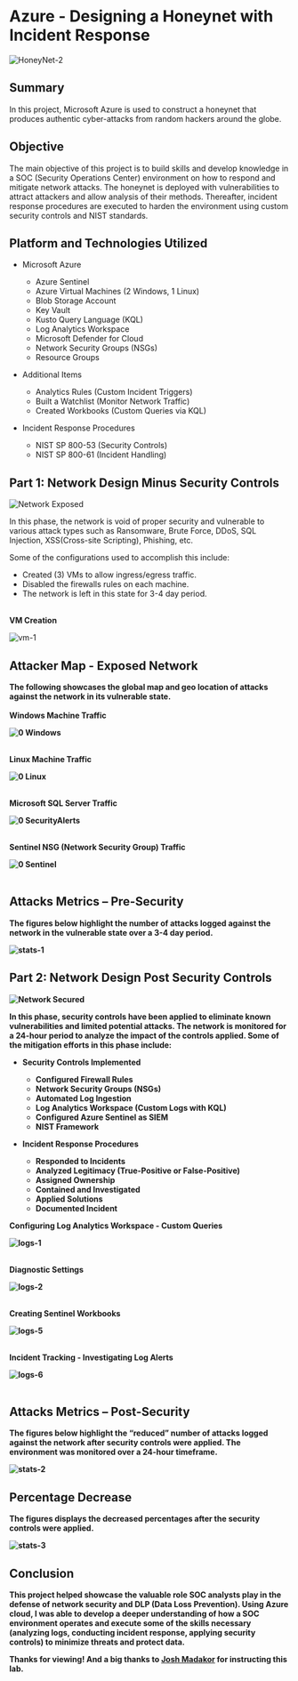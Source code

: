 # Azure - Designing a Honeynet with Incident Response
![HoneyNet-2](https://i.imgur.com/4ItmMCq.jpg)
## Summary

In this project, Microsoft Azure is used to construct a honeynet that produces authentic cyber-attacks from random hackers around the globe.  
## Objective
The main objective of this project is to build skills and develop knowledge in a SOC (Security Operations Center) environment on how to respond and mitigate network attacks. The honeynet is deployed with vulnerabilities to attract attackers and allow analysis of their methods. Thereafter, incident response procedures are executed to harden the environment using custom security controls and NIST standards. 

## Platform and Technologies Utilized

- Microsoft Azure
  - Azure Sentinel
  - Azure Virtual Machines (2 Windows, 1 Linux)
  - Blob Storage Account
  - Key Vault
  - Kusto Query Language (KQL)
  - Log Analytics Workspace
  - Microsoft Defender for Cloud
  - Network Security Groups (NSGs)
  - Resource Groups
  
- Additional Items
  - Analytics Rules (Custom Incident Triggers) 
  - Built a Watchlist (Monitor Network Traffic)
  - Created Workbooks (Custom Queries via KQL) 

- Incident Response Procedures
  - NIST SP 800-53 (Security Controls)
  - NIST SP 800-61 (Incident Handling) 
## Part 1: Network Design Minus Security Controls
![Network Exposed](https://i.imgur.com/XuL4age.jpg)

In this phase, the network is void of proper security and vulnerable to various attack types such as Ransomware, Brute Force, DDoS, SQL Injection, XSS(Cross-site Scripting), Phishing, etc.

Some of the configurations used to accomplish this include: 

-	Created (3) VMs to allow ingress/egress traffic.
-	Disabled the firewalls rules on each machine.
- The network is left in this state for 3-4 day period. 
<br/>
<b>VM Creation</b>

![vm-1](https://i.imgur.com/mY5K0dR.jpg)


## Attacker Map - Exposed Network
<b>The following showcases the global map and geo location of attacks against the network in its vulnerable state.
<br/>
<br/>
<b>Windows Machine Traffic
  
![0 Windows](https://i.imgur.com/AkJei4G.jpg)
<br/>
<br/>

<b>Linux Machine Traffic
  
![0 Linux](https://i.imgur.com/031X03K.jpg)
<br/>
<br/>

<b>Microsoft SQL Server Traffic
  
![0 SecurityAlerts](https://i.imgur.com/M9N6OAh.jpg)
<br/>
<br/>

<b>Sentinel NSG (Network Security Group) Traffic
  
![0 Sentinel](https://i.imgur.com/GFyOqMP.jpg)
<br/>
<br/>
## Attacks Metrics – Pre-Security
The figures below highlight the number of attacks logged against the network in the vulnerable state over a 3-4 day period.
  
![stats-1](https://i.imgur.com/j6AZHt4.jpg)

## Part 2: Network Design Post Security Controls
![Network Secured](https://i.imgur.com/5FPEDlL.jpg)

In this phase, security controls have been applied to eliminate known vulnerabilities and limited potential attacks. 
The network is monitored for a 24-hour period to analyze the impact of the controls applied. Some of the mitigation efforts in this phase include:
- Security Controls Implemented
  - Configured Firewall Rules
  - Network Security Groups (NSGs)
  - Automated Log Ingestion
  - Log Analytics Workspace (Custom Logs with KQL)
  - Configured Azure Sentinel as SIEM
  - NIST Framework

- Incident Response Procedures
  - Responded to Incidents
  - Analyzed Legitimacy (True-Positive or False-Positive)
  - Assigned Ownership
  - Contained and Investigated
  - Applied Solutions
  - Documented Incident


<b>Configuring Log Analytics Workspace - Custom Queries
  
![logs-1](https://i.imgur.com/1Ax4EIZ.jpg)
<br/>
<br/>
  
<b>Diagnostic Settings
  
![logs-2](https://i.imgur.com/5LG3gzI.jpg)
<br/>
<br/>
  
<b>Creating Sentinel Workbooks
  
![logs-5](https://i.imgur.com/m3CZGQQ.jpg)
<br/>
<br/>
  
<b>Incident Tracking - Investigating Log Alerts
  
![logs-6](https://i.imgur.com/rqPQFU1.jpg)
<br/>
<br/>
  
## Attacks Metrics – Post-Security
The figures below highlight the “reduced” number of attacks logged against the network after security controls were applied. 
The environment was monitored over a 24-hour timeframe.
  
![stats-2](https://i.imgur.com/4I8zWWp.jpg)

## Percentage Decrease 
   
The figures displays the decreased percentages after the security controls were applied.
  
![stats-3](https://i.imgur.com/y7W1fwR.jpg)

## Conclusion

This project helped showcase the valuable role SOC analysts play in the defense of network security and DLP (Data Loss Prevention). Using Azure cloud, I was able to develop a deeper understanding of how a SOC environment operates and execute some of the skills necessary (analyzing logs, conducting incident response, applying security controls) to minimize threats and protect data. 

Thanks for viewing! 
And a big thanks to <a href="https://www.youtube.com/@JoshMadakor">Josh Madakor</a> for instructing this lab. 
